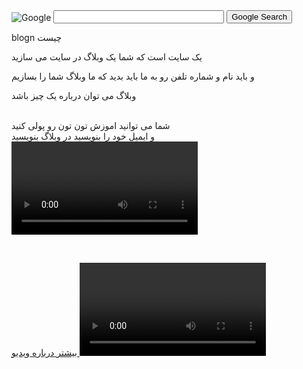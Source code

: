 <form method="get" action="http://www.google.com/search<table >
<tr>
<td>
<a href="http://www.google.com/">
<img src="http://www.google.com/logos/Logo_40wht.gif" border="0" alt="Google" align="absmiddle"></a>
<input type="text" name="q" size="31" maxlength="255" value="">
<input type="hidden" name="hl" value="en">
<input type="submit" name="btnG" value="Google Search">

<a>blogn چیست</a>

<p>   یک سایت است که شما یک وبلاگ در سایت می سازید </p>
<p>و باید نام و شماره تلفن رو به ما باید بدید که ما وبلاگ شما را بسازیم </p>
<div>
وبلاگ می توان درباره یک چیز باشد 
</div>

<br>
<p>
 شما می توانید اموزش تون  تون رو پولی کنید<br>  و ایمیل خود را بنویسید در وبلاگ بنویسید






<video width="298" controls>

  <source src="https://aspb11.cdn.asset.aparat.com/aparat-video/90a45b4be08f2c86a69907132dc697d314504620-144p.mp4?wmsAuthSign=eyJhbGciOiJIUzI1NiIsInR5cCI6IkpXVCJ9.eyJ0b2tlbiI6IjQ4NmRmNWE2ZmE3MTQ3NTAyYzQ4OTE0NGVhMDMxNzEyIiwiZXhwIjoxNjIyMzIwMDA5LCJpc3MiOiJTYWJhIElkZWEgR1NJRyJ9.Y3jgctJDcItcew9UIjSNdGbMrobYhGyKQZdFSRqdNug" type="video/mp4">


</video>

<a href=" #">
 بیشتر درباره ویدیو 
</a>


<video width="298" controls>

  <source src="https://hw16.cdn.asset.aparat.com/aparat-video/cb9f119e0ad835fb9f3c12a22ce16fe232886566-144p.mp4?wmsAuthSign=eyJhbGciOiJIUzI1NiIsInR5cCI6IkpXVCJ9.eyJ0b2tlbiI6IjYxMGNiYzkwZWQyOTVkOTU2MzNhZDkyN2E3ODNiYjdjIiwiZXhwIjoxNjIyNDA2MDM2LCJpc3MiOiJTYWJhIElkZWEgR1NJRyJ9.g3O2z2n7xEeIwX0oJNysTlf7wK4tTK4SrpdZhi7NerY" type="video/mp4">
</video>
<a href=" #">
 بیشتر درباره ویدیو 
</a>



<video width="298" controls>

  <source src="https://as3.cdn.asset.aparat.com/aparat-video/b4d56ab8bd1d8a82b19153b20939a7e223063852-144p.mp4?wmsAuthSign=eyJhbGciOiJIUzI1NiIsInR5cCI6IkpXVCJ9.eyJ0b2tlbiI6IjRjYTRhNThjZTQ3MDgwOWRmMjRlMzE2Mzk1ZDMyN2JmIiwiZXhwIjoxNjIyNDA3NjQ5LCJpc3MiOiJTYWJhIElkZWEgR1NJRyJ9.Nap4xcjzze3fFjVWtVou3noopSlaBbpE2J70az1Qz5s" type="video/mp4">


</video>


<a href="#">
بیشتر درباره ویدیو
</a>




<video width="298" controls>

  <source src="https://as9.cdn.asset.aparat.com/aparat-video/0903a1587eeaa677106bbdda2c7742e218653620-144p.mp4?wmsAuthSign=eyJhbGciOiJIUzI1NiIsInR5cCI6IkpXVCJ9.eyJ0b2tlbiI6IjIyOTUyNWE2M2Y2MTZjMzQ5NDk0MmVmNjQ2Njg3YzQ5IiwiZXhwIjoxNjIyNDE3MTc1LCJpc3MiOiJTYWJhIElkZWEgR1NJRyJ9.EQPg9Ay638cNI6CrvuhX-dZigF2tgjQ-6gFt2xSTHls" type="video/mp4">




</video>


<a href="https://assspt.github.io/blogn/Coco-myinvpk_iran.html">
بیشتر درباره ویدیو
</a>







<video width="298" controls>

  <source src="https://as6.cdn.asset.aparat.com/aparat-video/040c8f6ac12d0267bbb0ffdec72fa80632887427-144p.mp4?wmsAuthSign=eyJhbGciOiJIUzI1NiIsInR5cCI6IkpXVCJ9.eyJ0b2tlbiI6IjYxMTM2NDhkNzg5ZDNjZmZjZGU4ZmNjNDk3MzY3Y2QzIiwiZXhwIjoxNjIyNjk1NDQxLCJpc3MiOiJTYWJhIElkZWEgR1NJRyJ9.0_iD_SJPlxygPE8j_TpLT8kLurEgdVrial7QDES4j-M" type="video/mp4">



</video>


<a href="#">
 بیشتر درباره ویدیو 
</a>







<video width="298" controls>

  <source src="https://aspb2.cdn.asset.aparat.com/aparat-video/fb62c3b07ecb7d024ef80b2ba095fc8e8085200-144p.mp4?wmsAuthSign=eyJhbGciOiJIUzI1NiIsInR5cCI6IkpXVCJ9.eyJ0b2tlbiI6IjY2ODgwYWY5MzI3MmQzMGE5NTVkNTI3Y2Y1MjFjM2ZkIiwiZXhwIjoxNjIyNjk1NjE4LCJpc3MiOiJTYWJhIElkZWEgR1NJRyJ9.MtfCdrBRoyKQ41DTpJf0TGveV65cG9udvGahLsOyCEA" type="video/mp4">



</video>


<a href="#">
 بیشتر درباره ویدیو 
</a>

<h1></h1>
<p>دانلود بینهایت بازی کلش آف کلنز 













<h1></h1>



<a href="#">
بیشتر بدانید
</a>






<h1></h1>




<a href="https://assspt.github.io/blogn/tnzmat.html">
تنظیمات 
</a>
<div>برای نشان دادن ایمیل یا ساخت وبلاگ به تنظیمات بروید</div>


<a href="#">
ثبت نام
</a>

